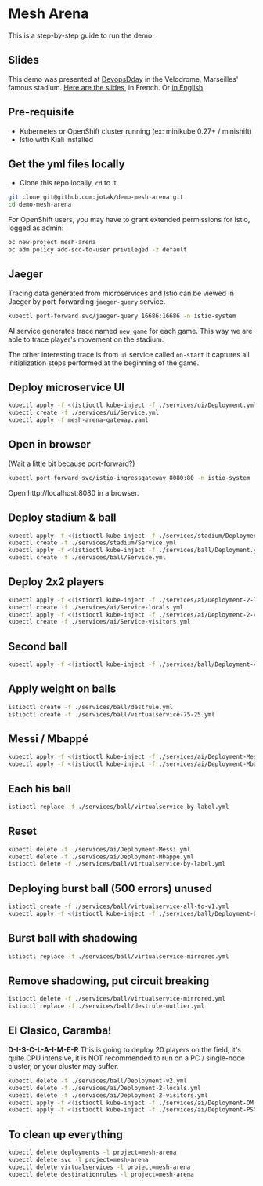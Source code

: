 # Mesh Arena

This is a step-by-step guide to run the demo.

## Slides

This demo was presented at [DevopsDday](http://2018.devops-dday.com/) in the Velodrome, Marseilles' famous stadium.
[Here are the slides](https://docs.google.com/presentation/d/1PzRD3BquEI3Al6y2_vSrZqUY0AlJF54_uuWYhr81t5g), in French. Or [in English](https://docs.google.com/presentation/d/1WZDmIcfzKC9GMqz8Cvcb0_mJK_hIH-JxEDROZLnEnng).

## Pre-requisite

- Kubernetes or OpenShift cluster running (ex: minikube 0.27+ / minishift)
- Istio with Kiali installed

## Get the yml files locally

- Clone this repo locally, `cd` to it.

```bash
git clone git@github.com:jotak/demo-mesh-arena.git
cd demo-mesh-arena
```

For OpenShift users, you may have to grant extended permissions for Istio, logged as admin:
```bash
oc new-project mesh-arena
oc adm policy add-scc-to-user privileged -z default
```

## Jaeger

Tracing data generated from microservices and Istio can be viewed in Jaeger by port-forwarding
`jaeger-query` service.

```bash
kubectl port-forward svc/jaeger-query 16686:16686 -n istio-system
```

AI service generates trace named `new_game` for each game. This way we are able to trace player's
movement on the stadium.

The other interesting trace is from `ui` service called `on-start` it captures all initialization
steps performed at the beginning of the game.

## Deploy microservice UI

```bash
kubectl apply -f <(istioctl kube-inject -f ./services/ui/Deployment.yml)
kubectl create -f ./services/ui/Service.yml
kubectl apply -f mesh-arena-gateway.yaml 
```

## Open in browser

(Wait a little bit because port-forward?)

```bash
kubectl port-forward svc/istio-ingressgateway 8080:80 -n istio-system
```

Open http://localhost:8080 in a browser.

## Deploy stadium & ball
```bash
kubectl apply -f <(istioctl kube-inject -f ./services/stadium/Deployment-Smaller.yml)
kubectl create -f ./services/stadium/Service.yml
kubectl apply -f <(istioctl kube-inject -f ./services/ball/Deployment.yml)
kubectl create -f ./services/ball/Service.yml
```

## Deploy 2x2 players
```bash
kubectl apply -f <(istioctl kube-inject -f ./services/ai/Deployment-2-locals.yml)
kubectl create -f ./services/ai/Service-locals.yml
kubectl apply -f <(istioctl kube-inject -f ./services/ai/Deployment-2-visitors.yml)
kubectl create -f ./services/ai/Service-visitors.yml
```

## Second ball
```bash
kubectl apply -f <(istioctl kube-inject -f ./services/ball/Deployment-v2.yml)
````

## Apply weight on balls
```bash
istioctl create -f ./services/ball/destrule.yml
istioctl create -f ./services/ball/virtualservice-75-25.yml
```

## Messi / Mbappé
```bash
kubectl apply -f <(istioctl kube-inject -f ./services/ai/Deployment-Messi.yml)
kubectl apply -f <(istioctl kube-inject -f ./services/ai/Deployment-Mbappe.yml)
```

## Each his ball
```bash
istioctl replace -f ./services/ball/virtualservice-by-label.yml
```

## Reset
```bash
kubectl delete -f ./services/ai/Deployment-Messi.yml
kubectl delete -f ./services/ai/Deployment-Mbappe.yml
istioctl delete -f ./services/ball/virtualservice-by-label.yml
```

## Deploying burst ball (500 errors) unused
```bash
istioctl create -f ./services/ball/virtualservice-all-to-v1.yml
kubectl apply -f <(istioctl kube-inject -f ./services/ball/Deployment-burst.yml)
```

## Burst ball with shadowing
```bash
istioctl replace -f ./services/ball/virtualservice-mirrored.yml
```

## Remove shadowing, put circuit breaking
```bash
istioctl delete -f ./services/ball/virtualservice-mirrored.yml
istioctl replace -f ./services/ball/destrule-outlier.yml
````

## El Clasico, Caramba!

**D-I-S-C-L-A-I-M-E-R**
This is going to deploy 20 players on the field, it's quite CPU intensive, it is NOT recommended to run on a PC / single-node cluster, or your cluster may suffer.

```bash
kubectl delete -f ./services/ball/Deployment-v2.yml
kubectl delete -f ./services/ai/Deployment-2-locals.yml
kubectl delete -f ./services/ai/Deployment-2-visitors.yml
kubectl apply -f <(istioctl kube-inject -f ./services/ai/Deployment-OM.yml)
kubectl apply -f <(istioctl kube-inject -f ./services/ai/Deployment-PSG.yml)
```

## To clean up everything

```bash
kubectl delete deployments -l project=mesh-arena
kubectl delete svc -l project=mesh-arena
kubectl delete virtualservices -l project=mesh-arena
kubectl delete destinationrules -l project=mesh-arena
```
